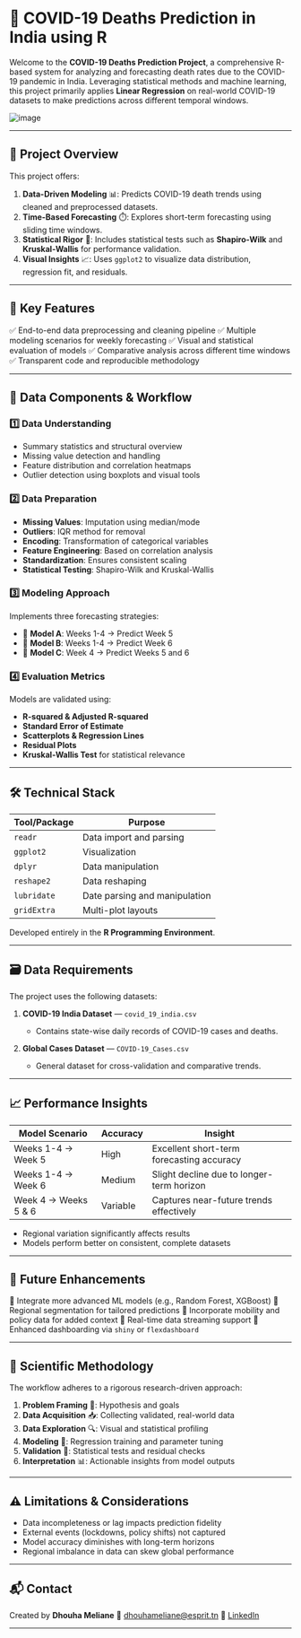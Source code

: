 # 🦠 COVID-19 Deaths Prediction in India using R

Welcome to the **COVID-19 Deaths Prediction Project**, a comprehensive R-based system for analyzing and forecasting death rates due to the COVID-19 pandemic in India. Leveraging statistical methods and machine learning, this project primarily applies **Linear Regression** on real-world COVID-19 datasets to make predictions across different temporal windows.

![image](https://github.com/user-attachments/assets/8f66244d-7626-472d-b739-8069b0fc48dd)

---

## 🚀 Project Overview

This project offers:

1. **Data-Driven Modeling** 📊: Predicts COVID-19 death trends using cleaned and preprocessed datasets.
2. **Time-Based Forecasting** ⏱️: Explores short-term forecasting using sliding time windows.
3. **Statistical Rigor** 📐: Includes statistical tests such as **Shapiro-Wilk** and **Kruskal-Wallis** for performance validation.
4. **Visual Insights** 📈: Uses `ggplot2` to visualize data distribution, regression fit, and residuals.

---

## 🧠 Key Features

✅ End-to-end data preprocessing and cleaning pipeline
✅ Multiple modeling scenarios for weekly forecasting
✅ Visual and statistical evaluation of models
✅ Comparative analysis across different time windows
✅ Transparent code and reproducible methodology

---

## 🧬 Data Components & Workflow

### 1️⃣ Data Understanding

* Summary statistics and structural overview
* Missing value detection and handling
* Feature distribution and correlation heatmaps
* Outlier detection using boxplots and visual tools

### 2️⃣ Data Preparation

* **Missing Values**: Imputation using median/mode
* **Outliers**: IQR method for removal
* **Encoding**: Transformation of categorical variables
* **Feature Engineering**: Based on correlation analysis
* **Standardization**: Ensures consistent scaling
* **Statistical Testing**: Shapiro-Wilk and Kruskal-Wallis

### 3️⃣ Modeling Approach

Implements three forecasting strategies:

* 🧪 **Model A**: Weeks 1-4 → Predict Week 5
* 🧪 **Model B**: Weeks 1-4 → Predict Week 6
* 🧪 **Model C**: Week 4 → Predict Weeks 5 and 6

### 4️⃣ Evaluation Metrics

Models are validated using:

* **R-squared & Adjusted R-squared**
* **Standard Error of Estimate**
* **Scatterplots & Regression Lines**
* **Residual Plots**
* **Kruskal-Wallis Test** for statistical relevance

---

## 🛠️ Technical Stack

| Tool/Package | Purpose                       |
| ------------ | ----------------------------- |
| `readr`      | Data import and parsing       |
| `ggplot2`    | Visualization                 |
| `dplyr`      | Data manipulation             |
| `reshape2`   | Data reshaping                |
| `lubridate`  | Date parsing and manipulation |
| `gridExtra`  | Multi-plot layouts            |

Developed entirely in the **R Programming Environment**.

---

## 🗃️ Data Requirements

The project uses the following datasets:

1. **COVID-19 India Dataset** — `covid_19_india.csv`

   * Contains state-wise daily records of COVID-19 cases and deaths.

2. **Global Cases Dataset** — `COVID-19_Cases.csv`

   * General dataset for cross-validation and comparative trends.

---

## 📈 Performance Insights

| Model Scenario       | Accuracy | Insight                                   |
| -------------------- | -------- | ----------------------------------------- |
| Weeks 1-4 → Week 5   | High     | Excellent short-term forecasting accuracy |
| Weeks 1-4 → Week 6   | Medium   | Slight decline due to longer-term horizon |
| Week 4 → Weeks 5 & 6 | Variable | Captures near-future trends effectively   |

* Regional variation significantly affects results
* Models perform better on consistent, complete datasets

---

## 🔮 Future Enhancements

🔧 Integrate more advanced ML models (e.g., Random Forest, XGBoost)
🔧 Regional segmentation for tailored predictions
🔧 Incorporate mobility and policy data for added context
🔧 Real-time data streaming support
🔧 Enhanced dashboarding via `shiny` or `flexdashboard`

---

## 🧪 Scientific Methodology

The workflow adheres to a rigorous research-driven approach:

1. **Problem Framing** 🧩: Hypothesis and goals
2. **Data Acquisition** 📥: Collecting validated, real-world data
3. **Data Exploration** 🔍: Visual and statistical profiling
4. **Modeling** 🤖: Regression training and parameter tuning
5. **Validation** 📏: Statistical tests and residual checks
6. **Interpretation** 📊: Actionable insights from model outputs

---

## ⚠️ Limitations & Considerations

  * Data incompleteness or lag impacts prediction fidelity
  * External events (lockdowns, policy shifts) not captured
  * Model accuracy diminishes with long-term horizons
  * Regional imbalance in data can skew global performance

---

## 📬 Contact

Created by **Dhouha Meliane**
📧 [dhouhameliane@esprit.tn](mailto:dhouhameliane@esprit.tn)
🔗 [LinkedIn](https://www.linkedin.com/in/dhouha-meliane/)

---

